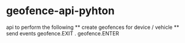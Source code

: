 # geofence-api-pyhton

api to perform the following
** create geofences for device / vehicle
** send events geofence.EXIT . geofence.ENTER
